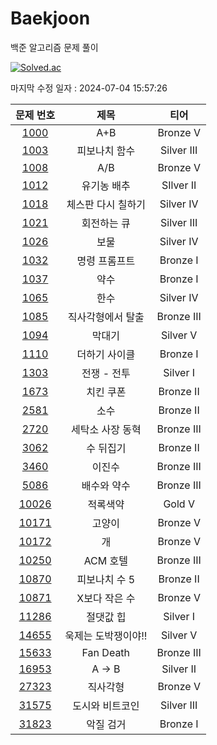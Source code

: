 # Baekjoon

백준 알고리즘 문제 풀이

[![Solved.ac](http://mazassumnida.wtf/api/v2/generate_badge?boj=clwm0217)](https://solved.ac/clwm0217)

마지막 수정 일자 : 2024-07-04 15:57:26

| 문제 번호 | 제목 | 티어 |
|:---:|:---:|:---:|
| [1000](https://www.acmicpc.net/problem/1000) | A+B | Bronze V | 
| [1003](https://www.acmicpc.net/problem/1003) | 피보나치 함수 | Silver III | 
| [1008](https://www.acmicpc.net/problem/1008) | A/B | Bronze V |
| [1012](https://www.acmicpc.net/problem/1012) | 유기농 배추 | SIlver II |
| [1018](https://www.acmicpc.net/problem/1018) | 체스판 다시 칠하기 | Silver IV |
| [1021](https://www.acmicpc.net/problem/1021) | 회전하는 큐 | Silver III |
| [1026](https://www.acmicpc.net/problem/1026) | 보물 | Silver IV |
| [1032](https://www.acmicpc.net/problem/1032) | 명령 프롬프트 | Bronze I
| [1037](https://www.acmicpc.net/problem/1037) | 약수 | Bronze I |
| [1065](https://www.acmicpc.net/problem/1065) | 한수 | Silver IV |
| [1085](https://www.acmicpc.net/problem/1085) | 직사각형에서 탈출 | Bronze III |
| [1094](https://www.acmicpc.net/problem/1094) | 막대기 | Silver V |
| [1110](https://www.acmicpc.net/problem/1110) | 더하기 사이클 | Bronze I |
| [1303](https://www.acmicpc.net/problem/1303) | 전쟁 - 전투 | Silver I | 
| [1673](https://www.acmicpc.net/problem/1673) | 치킨 쿠폰 | Bronze II |
| [2581](https://www.acmicpc.net/problem/2581) | 소수 | Bronze II |
| [2720](https://www.acmicpc.net/problem/2720) | 세탁소 사장 동혁 | Bronze III | 
| [3062](https://www.acmicpc.net/problem/3062) | 수 뒤집기 | Bronze II |
| [3460](https://www.acmicpc.net/problem/3460) | 이진수 | Bronze III |
| [5086](https://www.acmicpc.net/problem/5086) | 배수와 약수 | Bronze III |
| [10026](https://www.acmicpc.net/problem/10026) | 적록색약 | Gold V |
| [10171](https://www.acmicpc.net/problem/10171) | 고양이 | Bronze V |
| [10172](https://www.acmicpc.net/problem/10172) | 개 | Bronze V |
| [10250](https://www.acmicpc.net/problem/10250) | ACM 호텔 | Bronze III |
| [10870](https://www.acmicpc.net/problem/10870) | 피보나치 수 5 | Bronze II |
| [10871](https://www.acmicpc.net/problem/10871) | X보다 작은 수 | Bronze V |
| [11286](https://www.acmicpc.net/problem/11286) | 절댓값 힙 | Silver I |
| [14655](https://www.acmicpc.net/problem/14655) | 욱제는 도박쟁이야!! | Silver V |
| [15633](https://www.acmicpc.net/problem/15633) | Fan Death | Bronze III |
| [16953](https://www.acmicpc.net/problem/16953) | A → B | Silver II |
| [27323](https://www.acmicpc.net/problem/27323) | 직사각형 | Bronze V |
| [31575](https://www.acmicpc.net/problem/31575) | 도시와 비트코인 | Silver III | 
| [31823](https://www.acmicpc.net/problem/31823) | 악질 검거 | Bronze I |

